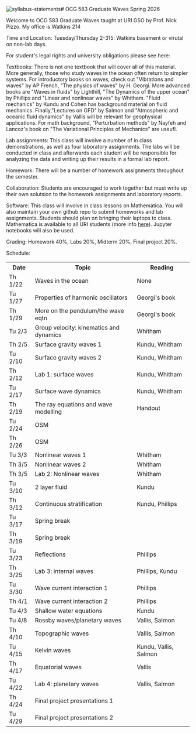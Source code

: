 ![syllabus-statements](https://github.com/user-attachments/assets/2ab87d7d-5492-43cf-93a7-2ae020a98afd)# OCG 583 Graduate Waves Spring 2026

Welcome to OCG 583 Graduate Waves taught at URI GSO by Prof. Nick Pizzo. My office is Watkins 214

Time and Location: Tuesday/Thursday 2-315: Watkins basement or virutal on non-lab days. 

For student's legal rights and university obligations please see here: 


Textbooks: There is not one textbook that will cover all of this material. More generally, those who study waves in the ocean often return to simpler systems. For introductory books on waves, check out "Vibrations and waves" by AP French, "The physics of waves" by H. Georgi. More advanced books are "Waves in fluids" by Lighthill, "The Dynamics of the upper ocean" by Phillips and "Linear and nonlinear waves" by Whitham. "Fluid mechanics" by Kundu and Cohen has background material on fluid mechanics. Finally,"Lectures on GFD" by Salmon and  "Atmospheric and oceanic fluid dynamics" by Vallis will be relevant for geophysical applications. For math background, "Perturbation methods" by Nayfeh and Lancoz's book on "The Variational Principles of Mechanics" are useufl. 

Lab assignments: This class will involve a number of in class demonstrations, as well as four laboratory assignments. The labs will be conducted in class and afterwards each student will be responsible for analyzing the data and writing up their results in a formal lab report. 

Homework: There will be a number of homework assignments throughout the semester. 

Collaboration: Students are encouraged to work together but must write up their own solutsion to the homework assignments and laboratory reports. 

Software: This class will involve in class lessons on Mathematica. You will also maintain your own github repo to submit homeworks and lab assignments. Students should plan on bringing their laptops to class. Mathematica is available to all URI students (more info [here](https://its.uri.edu/services/it-service-mathematica/)). Jupyter notebooks will also be used. 

Grading: Homework 40%, Labs 20%, Midterm 20%, Final project 20%. 

Schedule:

  <table>
  <tr>
    <th>Date</th>
    <th>Topic</th>
    <th>Reading</th>
  </tr>
  <tr>
    <td>Th 1/22</td>
    <td>Waves in the ocean</td>
    <td>None</td>
  </tr>
  <tr>
    <td>Tu 1/27 </td>
    <td>Properties of harmonic oscillators
    </td>
    <td> Georgi's book </td>
  </tr>
    <tr>
    <td>Th 1/29 </td>
    <td>More on the pendulum/the wave eqtn  </td>
    <td> Georgi's book </td>
  </tr>
  <tr>
    <td>Tu 2/3</td>
    <td> Group velocity: kinematics and dynamics </td>
    <td> Whitham </td>
  </tr>
    <tr>
    <td>Th 2/5</td>
    <td> Surface gravity waves 1 </td>
    <td>Kundu, Whitham </td>
  </tr>
    <tr>
    <td>Tu 2/10</td>
    <td> Surface gravity waves 2 </td>
    <td>Kundu, Whitham </td>
     <tr>
    <td>Th 2/12</td>
    <td> Lab 1: surface waves </td>
    <td>Kundu, Whitham</td>
  </tr>
    <tr>
    <td>Tu 2/17</td>
    <td> Surface wave dynamics </td>
    <td>Kundu, Whitham</td>
  </tr>
     <tr>
    <td>Th 2/19</td>
    <td> The ray equations and wave modelling </td>
    <td>Handout</td>
  </tr>
        <tr>
    <td>Tu 2/24</td>
    <td> OSM </td>
    <td></td>
  </tr>
    <tr>
    <td>Th 2/26</td>
    <td> OSM </td>
    <td></td>
  </tr>
    <tr>
    <td>Tu 3/3</td>
    <td> Nonlinear waves 1</td>
    <td>Whitham</td>
  </tr>
        <tr>
    <td>Th 3/5</td>
    <td> Nonlinear waves 2</td>
    <td>Whitham</td>
  </tr>
            <tr>
    <td>Th 3/5</td>
    <td> Lab 2: Nonlinear waves </td>
    <td>Whitham</td>
  </tr>
        <tr>
    <td>Tu 3/10</td>
    <td> 2 layer fluid </td>
    <td>Kundu</td>
  </tr>
        <tr>
    <td>Th 3/12</td>
        <td> Continuous stratification </td>
    <td>Kundu, Phillips</td>
  </tr>
        <tr>
    <td>Tu 3/17</td>
    <td> Spring break </td>
    <td></td>
  </tr>
        <tr>
    <td>Th 3/19</td>
    <td> Spring break </td>
    <td></td>
  </tr>
        <tr>
    <td>Tu 3/23</td>
    <td> Reflections </td>
    <td>Phillips</td>
  </tr>
    <tr>
    <td>Th 3/25</td>
    <td>Lab 3: internal waves </td>
    <td>Phillips, Kundu</td>
        <tr>
    <td>Tu 3/30</td>
    <td> Wave current interaction 1 </td>
    <td>Phillips</td>
  </tr>
      <tr>
    <td>Th 4/1</td>
    <td>  Wave current interaction 2 </td>
    <td>Phillips</td>
  </tr>
          <tr>
    <td>Tu 4/3</td>
    <td>Shallow water equations  </td>
    <td>Kundu</td>
  </tr>
    <tr>
    <td>Tu 4/8</td>
    <td> Rossby waves/planetary waves </td>
    <td>Vallis, Salmon</td>
  </tr>
        <tr>
    <td>Th 4/10</td>
    <td> Topographic waves</td>
    <td>Vallis, Salmon</td>
  </tr>
            <tr>
    <td>Tu 4/15</td>
    <td> Kelvin waves </td>
    <td>Kundu, Vallis, Salmon</td>
  </tr>
            <tr>
    <td>Th 4/17</td>
    <td> Equatorial waves</td>
    <td>Vallis</td>
  </tr>
            <tr>
    <td>Tu 4/22</td>
    <td>Lab 4: planetary waves </td>
    <td>Vallis, Salmon</td>
  </tr>
            <tr>
    <td>Th 4/24</td>
    <td> Final project presentations 1</td>
    <td></td>
  </tr>
            <tr>
    <td>Tu 4/29</td>
    <td> Final project presentations 2 </td>
    <td></td>
  </tr>
</table>
